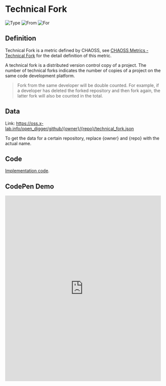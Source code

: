 # Technical Fork

![Type](https://img.shields.io/badge/Type-Metric-blue) ![From](https://img.shields.io/badge/From-CHAOSS-blue) ![For](https://img.shields.io/badge/For-Repo-blue)

## Definition

Technical Fork is a metric defined by CHAOSS, see [CHAOSS Metrics - Technical Fork](https://chaoss.community/kb/metric-technical-fork/) for the detail definition of this metric.

A technical fork is a distributed version control copy of a project. The number of technical forks indicates the number of copies of a project on the same code development platform.

> Fork from the same developer will be double counted. For example, if a developer has deleted the forked repository and then fork again, the latter fork will also be counted in the total.


## Data

Link: https://oss.x-lab.info/open_digger/github/{owner}/{repo}/technical_fork.json

To get the data for a certain repository, replace {owner} and {repo} with the actual name.

## Code

[Implementation code](https://github.com/X-lab2017/open-digger/blob/465d2e3ddb57c0da7fab18435f711d4fa0a63f22/src/metrics/chaoss.ts#L12).


## CodePen Demo

<iframe height="600" style="width: 100%;" scrolling="no" title="OpenDigger - [X-lab] Attention/Stars/Technical Fork/Bus Factor" src="https://codepen.io/frank-zsy/embed/abjMXBV?default-tab=js%2Cresult&editable=true" frameborder="no" loading="lazy" allowtransparency="true" allowfullscreen="true">
  See the Pen <a href="https://codepen.io/frank-zsy/pen/MWBdpNg?type=technical_fork">
  OpenDigger - [X-lab] Attention/Stars/Technical Fork/Bus Factor</a> by Frank Zhao (<a href="https://codepen.io/frank-zsy">@frank-zsy</a>)
  on <a href="https://codepen.io">CodePen</a>.
</iframe>